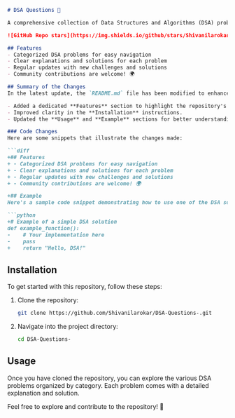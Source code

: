 ```markdown
# DSA Questions 🤖

A comprehensive collection of Data Structures and Algorithms (DSA) problems to help developers and learners practice and enhance their coding skills through a variety of algorithmic challenges.

![GitHub Repo stars](https://img.shields.io/github/stars/Shivanilarokar/DSA-Questions-) ![GitHub forks](https://img.shields.io/github/forks/Shivanilarokar/DSA-Questions-) ![GitHub issues](https://img.shields.io/github/issues/Shivanilarokar/DSA-Questions-)

## Features
- Categorized DSA problems for easy navigation
- Clear explanations and solutions for each problem
- Regular updates with new challenges and solutions
- Community contributions are welcome! 🌍

## Summary of the Changes
In the latest update, the `README.md` file has been modified to enhance clarity and organization. The key changes include:

- Added a dedicated **Features** section to highlight the repository's offerings.
- Improved clarity in the **Installation** instructions.
- Updated the **Usage** and **Example** sections for better understanding.

### Code Changes
Here are some snippets that illustrate the changes made:

```diff
+## Features
+ - Categorized DSA problems for easy navigation
+ - Clear explanations and solutions for each problem
+ - Regular updates with new challenges and solutions
+ - Community contributions are welcome! 🌍

+## Example
Here's a sample code snippet demonstrating how to use one of the DSA solutions provided in this repository:

```python
+# Example of a simple DSA solution
def example_function():
-    # Your implementation here
-    pass
+    return "Hello, DSA!"
```

## Installation
To get started with this repository, follow these steps:

1. Clone the repository:
    ```bash
    git clone https://github.com/Shivanilarokar/DSA-Questions-.git
    ```
2. Navigate into the project directory:
    ```bash
    cd DSA-Questions-
    ```

## Usage
Once you have cloned the repository, you can explore the various DSA problems organized by category. Each problem comes with a detailed explanation and solution.

Feel free to explore and contribute to the repository! 🚀
```